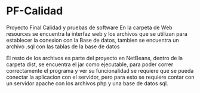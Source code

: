 # PF-Calidad
Proyecto Final Calidad y pruebas de software
En la carpeta de Web resources se encuentra la interfaz web y los archivos que se utilizan para establecer la conexion con la Base de datos, tambien se encuentra un archivo .sql con las tablas de la base de datos

El resto de los archivos es parte del proyecto en NetBeans, dentro de la carpeta dist, se encuentra el jar como ejecutable, para poder correr correctamente el programa y ver su funcionalidad se requiere que se pueda conectar la aplicacion con el servidor, pero para esto se requiere contar con un servidor apache con los archivos php y una base de datos sql.
